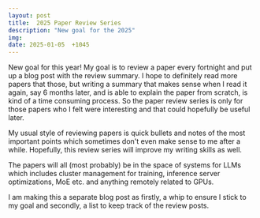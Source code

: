 ```yaml
---
layout: post
title:  2025 Paper Review Series
description: "New goal for the 2025"
img:
date: 2025-01-05  +1045
---
```


New goal for this year! My goal is to review a paper every fortnight and put up a blog post with the review summary. I hope to definitely read more papers that those, but writing a summary that makes sense when I read it again, say 6 months later, and is able to explain the paper from scratch, is kind of a time consuming process. So the paper review series is only for those papers who I felt were interesting and that could hopefully be useful later.

My usual style of reviewing papers is quick bullets and notes of the most important points which sometimes don't even make sense to me after a while. Hopefully, this review series will improve my writing skills as well.

The papers will all (most probably) be in the space of systems for LLMs which includes cluster management for training, inference server optimizations, MoE etc. and anything remotely related to GPUs.

I am making this a separate blog post as firstly, a whip to ensure I stick to my goal and secondly, a list to keep track of the review posts.
